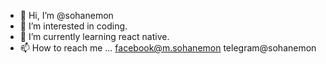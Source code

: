 - 👋 Hi, I’m @sohanemon
- 👀 I’m interested in coding.
- 🌱 I’m currently learning react native.
- 📫 How to reach me ... facebook@m.sohanemon telegram@sohanemon

<!---
sohanemon/sohanemon is a ✨ special ✨ repository because its `README.md` (this file) appears on your GitHub profile.
You can click the Preview link to take a look at your changes.
--->
